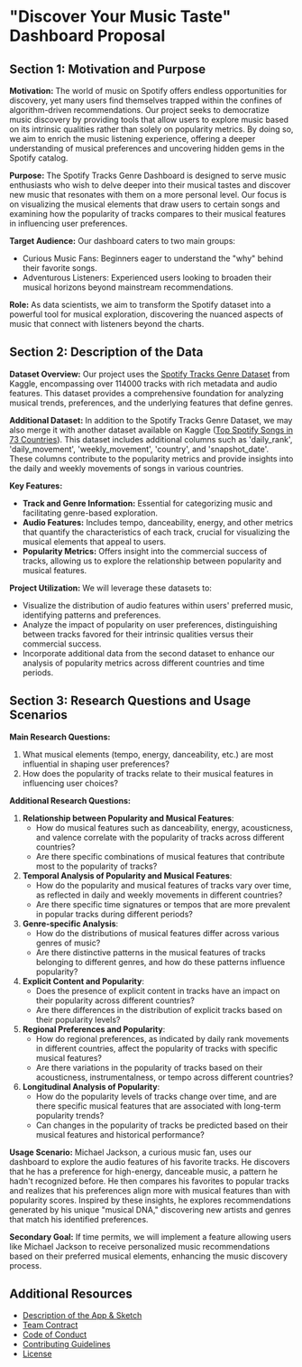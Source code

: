 # "Discover Your Music Taste" Dashboard Proposal

## Section 1: Motivation and Purpose

**Motivation:** The world of music on Spotify offers endless opportunities for discovery, yet many users find themselves trapped within the confines of algorithm-driven recommendations. Our project seeks to democratize music discovery by providing tools that allow users to explore music based on its intrinsic qualities rather than solely on popularity metrics. By doing so, we aim to enrich the music listening experience, offering a deeper understanding of musical preferences and uncovering hidden gems in the Spotify catalog.

**Purpose:** The Spotify Tracks Genre Dashboard is designed to serve music enthusiasts who wish to delve deeper into their musical tastes and discover new music that resonates with them on a more personal level. Our focus is on visualizing the musical elements that draw users to certain songs and examining how the popularity of tracks compares to their musical features in influencing user preferences.

**Target Audience:** Our dashboard caters to two main groups:
- Curious Music Fans: Beginners eager to understand the "why" behind their favorite songs.
- Adventurous Listeners: Experienced users looking to broaden their musical horizons beyond mainstream recommendations.

**Role:** As data scientists, we aim to transform the Spotify dataset into a powerful tool for musical exploration, discovering the nuanced aspects of music that connect with listeners beyond the charts.

## Section 2: Description of the Data

**Dataset Overview:** Our project uses the [Spotify Tracks Genre Dataset](https://www.kaggle.com/datasets/thedevastator/spotify-tracks-genre-dataset/data) from Kaggle, encompassing over 114000 tracks with rich metadata and audio features. This dataset provides a comprehensive foundation for analyzing musical trends, preferences, and the underlying features that define genres.

**Additional Dataset:** In addition to the Spotify Tracks Genre Dataset, we may also merge it with another dataset available on Kaggle ([Top Spotify Songs in 73 Countries](https://www.kaggle.com/datasets/asaniczka/top-spotify-songs-in-73-countries-daily-updated)). This dataset includes additional columns such as 'daily_rank', 'daily_movement', 'weekly_movement', 'country', and 'snapshot_date'. These columns contribute to the popularity metrics and provide insights into the daily and weekly movements of songs in various countries.

**Key Features:**
- **Track and Genre Information:** Essential for categorizing music and facilitating genre-based exploration.
- **Audio Features:** Includes tempo, danceability, energy, and other metrics that quantify the characteristics of each track, crucial for visualizing the musical elements that appeal to users.
- **Popularity Metrics:** Offers insight into the commercial success of tracks, allowing us to explore the relationship between popularity and musical features.

**Project Utilization:** We will leverage these datasets to:
- Visualize the distribution of audio features within users' preferred music, identifying patterns and preferences.
- Analyze the impact of popularity on user preferences, distinguishing between tracks favored for their intrinsic qualities versus their commercial success.
- Incorporate additional data from the second dataset to enhance our analysis of popularity metrics across different countries and time periods.

## Section 3: Research Questions and Usage Scenarios

**Main Research Questions:**
1. What musical elements (tempo, energy, danceability, etc.) are most influential in shaping user preferences?
2. How does the popularity of tracks relate to their musical features in influencing user choices?

**Additional Research Questions:**
1. **Relationship between Popularity and Musical Features**: 
   - How do musical features such as danceability, energy, acousticness, and valence correlate with the popularity of tracks across different countries?
   - Are there specific combinations of musical features that contribute most to the popularity of tracks?
2. **Temporal Analysis of Popularity and Musical Features**: 
   - How do the popularity and musical features of tracks vary over time, as reflected in daily and weekly movements in different countries?
   - Are there specific time signatures or tempos that are more prevalent in popular tracks during different periods?
3. **Genre-specific Analysis**: 
   - How do the distributions of musical features differ across various genres of music?
   - Are there distinctive patterns in the musical features of tracks belonging to different genres, and how do these patterns influence popularity?
4. **Explicit Content and Popularity**: 
   - Does the presence of explicit content in tracks have an impact on their popularity across different countries?
   - Are there differences in the distribution of explicit tracks based on their popularity levels?
5. **Regional Preferences and Popularity**: 
   - How do regional preferences, as indicated by daily rank movements in different countries, affect the popularity of tracks with specific musical features?
   - Are there variations in the popularity of tracks based on their acousticness, instrumentalness, or tempo across different countries?
6. **Longitudinal Analysis of Popularity**: 
   - How do the popularity levels of tracks change over time, and are there specific musical features that are associated with long-term popularity trends?
   - Can changes in the popularity of tracks be predicted based on their musical features and historical performance?

**Usage Scenario:** Michael Jackson, a curious music fan, uses our dashboard to explore the audio features of his favorite tracks. He discovers that he has a preference for high-energy, danceable music, a pattern he hadn't recognized before. He then compares his favorites to popular tracks and realizes that his preferences align more with musical features than with popularity scores. Inspired by these insights, he explores recommendations generated by his unique "musical DNA," discovering new artists and genres that match his identified preferences.

**Secondary Goal:** If time permits, we will implement a feature allowing users like Michael Jackson to receive personalized music recommendations based on their preferred musical elements, enhancing the music discovery process.

## Additional Resources

- [Description of the App & Sketch](../README.md)
- [Team Contract](team-contract.md)
- [Code of Conduct](../CODE_OF_CONDUCT.md)
- [Contributing Guidelines](../CONTRIBUTING.md)
- [License](../LICENSE)
